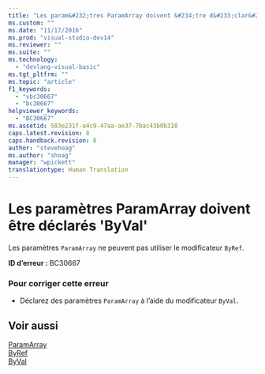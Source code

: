 ```yaml
---
title: "Les param&#232;tres ParamArray doivent &#234;tre d&#233;clar&#233;s &#39;ByVal&#39; | Microsoft Docs"
ms.custom: ""
ms.date: "11/17/2016"
ms.prod: "visual-studio-dev14"
ms.reviewer: ""
ms.suite: ""
ms.technology: 
  - "devlang-visual-basic"
ms.tgt_pltfrm: ""
ms.topic: "article"
f1_keywords: 
  - "vbc30667"
  - "bc30667"
helpviewer_keywords: 
  - "BC30667"
ms.assetid: 583e231f-a4c9-47aa-ae37-7bac43b0b318
caps.latest.revision: 8
caps.handback.revision: 8
author: "stevehoag"
ms.author: "shoag"
manager: "wpickett"
translationtype: Human Translation
---
```

# Les param&#232;tres ParamArray doivent &#234;tre d&#233;clar&#233;s &#39;ByVal&#39;
Les paramètres `ParamArray` ne peuvent pas utiliser le modificateur `ByRef`.  
  
 **ID d’erreur :** BC30667  
  
### Pour corriger cette erreur  
  
-   Déclarez des paramètres `ParamArray` à l’aide du modificateur `ByVal`.  
  
## Voir aussi  
 [ParamArray](../../visual-basic/language-reference/modifiers/paramarray.md)   
 [ByRef](../../visual-basic/language-reference/modifiers/byref.md)   
 [ByVal](../../visual-basic/language-reference/modifiers/byval.md)